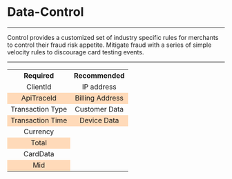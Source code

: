 # Data-Control

---

<div>Control provides a customized set of industry specific rules for merchants to control their fraud risk appetite. Mitigate fraud with a series of simple velocity rules to discourage card testing events.</div>

---


<table>
    <tr>
        <th>Required</th>
        <th>Recommended</th>
    </tr>
    <tr class="highlight">
        <td>ClientId</td>
        <td>IP address</td>
    </tr>
    <tr class="light">
        <td>ApiTraceId</td>
        <td>Billing Address</td>
    </tr>
    <tr class="highlight">
        <td>Transaction Type</td>
        <td>Customer Data</td>
    </tr>
    <tr class="light">
        <td>Transaction Time</td>
        <td>Device Data</td>
    </tr>
    <tr class="highlight">
        <td>Currency</td>
    </tr>
    <tr class="light">
        <td>Total</td>
    </tr>
    <tr class="highlight">
        <td>CardData</td>
    </tr>
    <tr class="light">
        <td>Mid</td>
    </tr>
</table>

<style>
        .markdown-body table {
                margin-left: auto;
                margin-right: auto;
                border-collapse: collapse;
                width: 50%;
        }

.markdown-body div {
                margin-left: auto;
                margin-right: auto;
                width: 50%;
        }

        th, td {
                text-align: center;
                border: 1px solid break;
        }
        td:empty {
                display: none;
        }

        .markdown-body table tr highlight {
                background-color: #f28500;
        }
        .light {
                background-color: #ffdab9;
        }
</style>